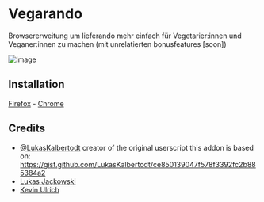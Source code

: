 # Vegarando
Browsererweitung um lieferando mehr einfach für Vegetarier:innen und Veganer:innen zu machen (mit unrelatierten bonusfeatures [soon])

![image](https://user-images.githubusercontent.com/4027243/100141445-bd3e1f00-2e92-11eb-99ab-895fce2a4115.png)

## Installation
[Firefox](https://addons.mozilla.org/en-US/firefox/addon/vegarando/) - [Chrome](https://chrome.google.com/webstore/detail/vegarando/pbcekclobcikjpjfppoodgjbiieckeik)

## Credits 
- [@LukasKalbertodt](https://github.com/LukasKalbertodt) creator of the original userscript this addon is based on: https://gist.github.com/LukasKalbertodt/ce850139047f578f3392fc2b885384a2
- [Lukas Jackowski](https://github.com/DrLuke/)
- [Kevin Ulrich](https://github.com/kevinulrich)
